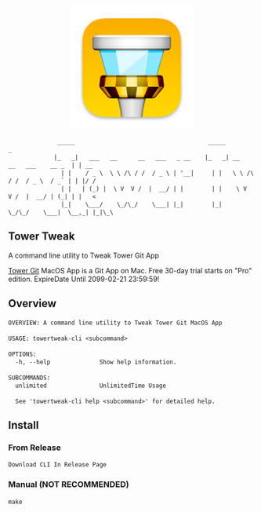 <p align="center">
    <img src="Resource/AppIcon.png" alt="Project Icon" width="250" />
</p>

```shell
              _____                                      _____                             _    
             |_   _|   ___   __      __   ___   _ __    |_   _| __      __   ___    __ _  | | __
               | |    / _ \  \ \ /\ / /  / _ \ | '__|     | |   \ \ /\ / /  / _ \  / _` | | |/ /
               | |   | (_) |  \ V  V /  |  __/ | |        | |    \ V  V /  |  __/ | (_| | |   < 
               |_|    \___/    \_/\_/    \___| |_|        |_|     \_/\_/    \___|  \__,_| |_|\_\

```

## Tower Tweak

A command line utility to Tweak Tower Git App

[Tower Git](https://www.git-tower.com/mac) MacOS App is a Git App on Mac. Free 30-day trial starts on "Pro" edition. ExpireDate Until 2099-02-21 23:59:59!

## Overview

```shell
OVERVIEW: A command line utility to Tweak Tower Git MacOS App

USAGE: towertweak-cli <subcommand>

OPTIONS:
  -h, --help              Show help information.

SUBCOMMANDS:
  unlimited               UnlimitedTime Usage

  See 'towertweak-cli help <subcommand>' for detailed help.
```

## Install

### From Release

```shell
Download CLI In Release Page
```



### Manual (**NOT RECOMMENDED**)

```shell
make
```

